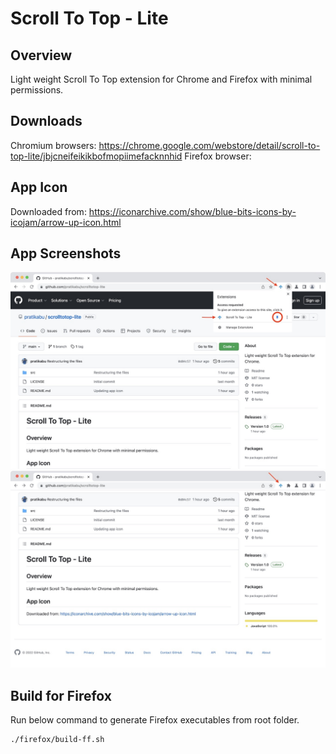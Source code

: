 # Scroll To Top - Lite

## Overview
Light weight Scroll To Top extension for Chrome and Firefox with minimal permissions.

## Downloads
Chromium browsers: https://chrome.google.com/webstore/detail/scroll-to-top-lite/jbjcneifeikikbofmopiimefacknnhid
Firefox browser: 

## App Icon
Downloaded from: https://iconarchive.com/show/blue-bits-icons-by-icojam/arrow-up-icon.html

## App Screenshots
<img src="screenshots/screenshot-1.jpg" width="600">

<img src="screenshots/screenshot-2.jpg" width="600">

## Build for Firefox
Run below command to generate Firefox executables from root folder.
```sh
./firefox/build-ff.sh
```
